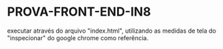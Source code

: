 # PROVA-FRONT-END-IN8
executar através do arquivo "index.html", utilizando as medidas de tela do "inspecionar" do google chrome como referência.
